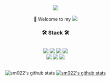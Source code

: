 <div align = "center">
<img src="https://capsule-render.vercel.app/api?type=transparent&color=0:feac5e,50:c779d0,100:4bc0c8&height=300&section=header&text=SungMin%20Yoon&fontSize=40&animation=scaleIn" />

<br/>
<br/>
<div align = "center">
👋 Welcome to my <a href="https://github.com/sm022" target="_blank"><img src="https://img.shields.io/badge/GitHub-181717?style=flat-square&logo=GitHub&logoColor=white"/></a>
<h3 align="center">🛠️ Stack 🛠️</h3>
<br/>
<a href="https://ko.wikipedia.org/wiki/%ED%8C%8C%EC%9D%B4%EC%8D%AC" target="_blank"><img src="https://img.shields.io/badge/Python-3766AB?style=flat-square&logo=Python&logoColor=white"/></a>
<!--img src="https://img.shields.io/badge/Java-007396?style=flat-square&logo=Java&logoColor=white"/-->
<a href="https://ko.m.wikipedia.org/wiki/C_(%ED%94%84%EB%A1%9C%EA%B7%B8%EB%9E%98%EB%B0%8D_%EC%96%B8%EC%96%B4)" target="_blank"><img src="https://img.shields.io/badge/C-A8B9CC?style=flat-square&logo=C&logoColor=white"/></a> 
<a href=https://ko.wikipedia.org/wiki/C%2B%2B target="_blank"><img src="https://img.shields.io/badge/C++-00599C?style=flat-square&logo=c%2B%2B&logoColor=white"/></a>
<a href=https://ko.wikipedia.org/wiki/%EB%A3%A8%EC%95%84_(%ED%94%84%EB%A1%9C%EA%B7%B8%EB%9E%98%EB%B0%8D_%EC%96%B8%EC%96%B4) target="_blank"><img src="https://img.shields.io/badge/Lua-2C2D72?style=flat-square&logo=Lua&logoColor=white"/></a>
<!--img src="https://img.shields.io/badge/JavaScript-F7DF1E?style=flat-square&logo=JavaScript&logoColor=white"/--></a>
<br/>
<a href=https://ko.wikipedia.org/wiki/CSS " target="_blank"><img src="https://img.shields.io/badge/CSS-1572B6?style=flat-square&logo=CSS3&logoColor=white"/></a>
<a href=https://ko.wikipedia.org/wiki/HTML5 " target="_blank"><img src="https://img.shields.io/badge/HTML5-E34F26?style=flat-square&logo=HTML5&logoColor=white"/></a>
<a href=https://ko.wikipedia.org/wiki/MySQL " target="_blank"><img src="https://img.shields.io/badge/Mysql-4479A1?style=flat-square&logo=Mysql&Studio&logoColor=white"/></a>
<br/>
<br/>

![sm022's github stats](https://github-readme-stats.vercel.app/api?username=sm022&show_icons=true) 
[![sm022's github stats](https://github-readme-stats.vercel.app/api/top-langs/?username=sm022&show_icons=true&hide_border=true&title_color=004386&icon_color=004386&layout=compact)](https://github.com/sm022)


</div>

<!--
**sm022/sm022** is a ✨ _special_ ✨ repository because its `README.md` (this file) appears on your GitHub profile.

Here are some ideas to get you started:

- 🔭 I’m currently working on ...
- 🌱 I’m currently learning ...
- 👯 I’m looking to collaborate on ...
- 🤔 I’m looking for help with ...
- 💬 Ask me about ...
- 📫 How to reach me: ...
- 😄 Pronouns: ...
- ⚡ Fun fact: ...
-->
